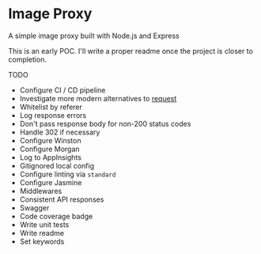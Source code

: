 # Image Proxy
A simple image proxy built with Node.js and Express

This is an early POC.  I'll write a proper readme once the project is closer to completion.

TODO
* Configure CI / CD pipeline
* Investigate more modern alternatives to [request](https://github.com/request/request)
* Whitelist by referer
* Log response errors
* Don't pass response body for non-200 status codes
* Handle 302 if necessary
* Configure Winston
* Configure Morgan
* Log to AppInsights
* Gitignored local config
* Configure linting via `standard`
* Configure Jasmine
* Middlewares
* Consistent API responses
* Swagger
* Code coverage badge
* Write unit tests
* Write readme
* Set keywords